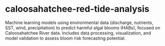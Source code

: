 # caloosahatchee-red-tide-analysis
Machine learning models using environmental data (discharge, nutrients, SST, wind, precipitation) to predict harmful algal blooms (HABs), focused on Caloosahatchee River data. Includes data processing, visualization, and model validation to assess bloom risk forecasting potential.
